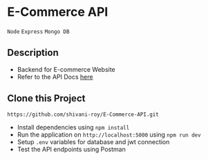 # E-Commerce API
```Node``` ```Express``` ```Mongo DB```

## Description
  - Backend for E-commerce Website
  - Refer to the API Docs [here](https://e-commerce-web-api.onrender.com)

## Clone this Project
``` https://github.com/shivani-roy/E-Commerce-API.git ```

- Install dependencies using
  ```npm install ```
- Run the application on ```http://localhost:5000``` using
   ```npm run dev```
- Setup ```.env``` variables for database and jwt connection
- Test the API endpoints using Postman

